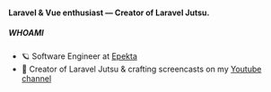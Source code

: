 #### Laravel & Vue enthusiast — Creator of Laravel Jutsu.

##### WHOAMI

- 🪐 Software Engineer at [Epekta](https://epekta.com)
- 🥷 Creator of Laravel Jutsu & crafting screencasts on my [Youtube channel](https://www.youtube.com/nordcoders)
